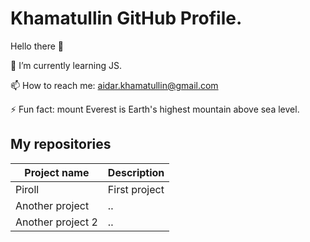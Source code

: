 Khamatullin GitHub Profile.
=====================
Hello there 👋

🌱 I’m currently learning JS.

📫 How to reach me: <a href="mailto:aidar.khamatullin@gmail.com">aidar.khamatullin@gmail.com</a>

⚡ Fun fact: mount Everest is Earth's highest mountain above sea level.

My repositories
-----------------------------------

Project name      | Description
------------------|----------------------
Piroll            | First project
Another project   | ..
Another project 2 | ..




<!--
**khamatullin/khamatullin** is a ✨ _special_ ✨ repository because its `README.md` (this file) appears on your GitHub profile.

Here are some ideas to get you started:

- 🔭 I’m currently working on ...
- 🌱 I’m currently learning ...
- 👯 I’m looking to collaborate on ...
- 🤔 I’m looking for help with ...
- 💬 Ask me about ...
- 📫 How to reach me: ...
- 😄 Pronouns: ...
- ⚡ Fun fact: ...
-->
